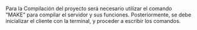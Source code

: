 Para la Compilación del proyecto será necesario utilizar el comando "MAKE" para compilar el servidor y sus funciones. Posteriormente, se debe inicializar el cliente con la terminal, y proceder a escribir los comandos.
